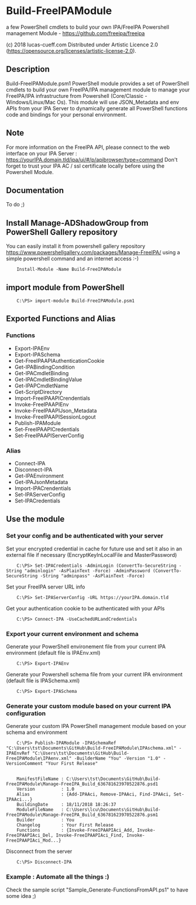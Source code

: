 # Build-FreeIPAModule
a few PowerShell cmdlets to build your own IPA/FreeIPA Powershell management Module - https://github.com/freeipa/freeipa

(c) 2018 lucas-cueff.com Distributed under Artistic Licence 2.0 (https://opensource.org/licenses/artistic-license-2.0).

## Description
Build-FreeIPAModule.psm1 PowerShell module provides a set of PowerShell cmdlets to build your own FreeIPA/IPA management module to manage your FreeIPA/IPA infrastructure from Powershell (Core/Classic - Windows/Linux/Mac Os).
This module will use JSON_Metadata and env APIs from your IPA Server to dynamically generate all PowerShell functions code and bindings for your personal environment.

## Note
For more information on the FreeIPA API, please connect to the web interface on your IPA Server : https://yourIPA.domain.tld/ipa/ui/#/p/apibrowser/type=command
Don't forget to trust your IPA AC / ssl certificate locally before using the Powershell Module.

## Documentation
To do ;)

## Install Manage-ADShadowGroup from PowerShell Gallery repository
You can easily install it from powershell gallery repository https://www.powershellgallery.com/packages/Manage-FreeIPA/ using a simple powershell command and an internet access :-)
```
	Install-Module -Name Build-FreeIPAModule
```

## import module from PowerShell 
```
	C:\PS> import-module Build-FreeIPAModule.psm1
```

## Exported Functions and Alias
### Functions
- Export-IPAEnv
- Export-IPASchema
- Get-FreeIPAAPIAuthenticationCookie
- Get-IPABindingCondition
- Get-IPACmdletBinding
- Get-IPACmdletBindingValue
- Get-IPAPCmdletName
- Get-ScriptDirectory
- Import-FreeIPAAPICrendentials
- Invoke-FreeIPAAPIEnv
- Invoke-FreeIPAAPIJson_Metadata
- Invoke-FreeIPAAPISessionLogout
- Publish-IPAModule
- Set-FreeIPAAPICredentials
- Set-FreeIPAAPIServerConfig                        
### Alias
- Connect-IPA
- Disconnect-IPA
- Get-IPAEnvironment
- Get-IPAJsonMetadata
- Import-IPACrendentials
- Set-IPAServerConfig
- Set-IPACredentials                                     

## Use the module
### Set your config and be authenticated with your server
Set your encrypted credential in cache for future use and set it also in an external file if necessary (EncryptKeyInLocalFile and MasterPassword)
```
	C:\PS> Set-IPACredentials -AdminLogin (ConvertTo-SecureString -String "adminlogin" -AsPlainText -Force) -AdminPassword (ConvertTo-SecureString -String "adminpass" -AsPlainText -Force)
```
Set your FreeIPA server URL info
```
	C:\PS> Set-IPAServerConfig -URL https://yourIPA.domain.tld
```
Get your authentication cookie to be authenticated with your APIs
```
	C:\PS> Connect-IPA -UseCachedURLandCredentials
```
### Export your current environment and schema
Generate your PowerShell environement file from your current IPA environment (default file is IPAEnv.xml)
```
	C:\PS> Export-IPAEnv
```
Generate your Powershell schema file from your current IPA environment (default file is IPASchema.xml)
```
	C:\PS> Export-IPASchema
```
### Generate your custom module based on your current IPA configuration
Generate your custom IPA PowerShell management module based on your schema and environment
```
	C:\PS> Publish-IPAModule -IPASchemaRef "C:\Users\tst\Documents\GitHub\Build-FreeIPAModule\IPAschema.xml" -IPAEnvRef "C:\Users\tst\Documents\GitHub\Build-FreeIPAModule\IPAenv.xml" -BuilderName "You" -Version "1.0" -VersionComment "Your First Release"


	ManifestFileName : C:\Users\tst\Documents\GitHub\Build-FreeIPAModule\Manage-FreeIPA_Build_636781623970522876.psd1
	Version          : 1.0
	Alias            : {Add-IPAAci, Remove-IPAAci, Find-IPAAci, Set-IPAAci...}
	BuildingDate     : 18/11/2018 18:26:37
	ModuleFileName   : C:\Users\lcu\Documents\GitHub\Build-FreeIPAModule\Manage-FreeIPA_Build_636781623970522876.psm1
	Builder          : You
	Changelog        : Your First Release
	Functions        : {Invoke-FreeIPAAPIAci_Add, Invoke-FreeIPAAPIAci_Del, Invoke-FreeIPAAPIAci_Find, Invoke-FreeIPAAPIAci_Mod...}
```
Disconnect from the server
```
	C:\PS> Disconnect-IPA
```
### Example : Automate all the things :)
Check the sample script "Sample_Generate-FunctionsFromAPI.ps1" to have some idea ;)
